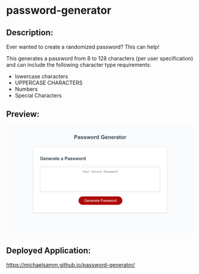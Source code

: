 # password-generator

## Description:
Ever wanted to create a randomized password? This can help!

This generates a password from 8 to 128 characters (per user specification) and can include the following character type requirements:
- lowercase characters
- UPPERCASE CHARACTERS
- Numbers
- Special Characters

## Preview: 
![image](./images/password-generator-screenshot.png)

## Deployed Application:
https://michaelsamm.github.io/password-generator/
